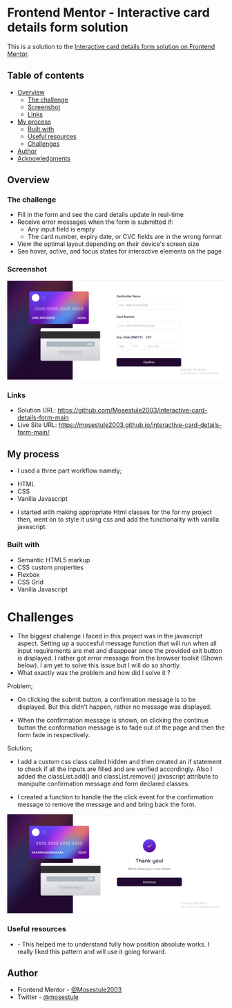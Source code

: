 # Frontend Mentor - Interactive card details form solution

This is a solution to the [Interactive card details form solution on Frontend Mentor](https://www.frontendmentor.io/challenges/interactive-card-details-form-XpS8cKZDWw). 

## Table of contents

- [Overview](#overview)
  - [The challenge](#the-challenge)
  - [Screenshot](#screenshot)
  - [Links](#links)
- [My process](#my-process)
  - [Built with](#built-with)
  - [Useful resources](#useful-resources)
  - [Challenges](#Challenges)
- [Author](#author)
- [Acknowledgments](#acknowledgments)


## Overview

### The challenge

- Fill in the form and see the card details update in real-time
- Receive error messages when the form is submitted if:
  - Any input field is empty
  - The card number, expiry date, or CVC fields are in the wrong format
- View the optimal layout depending on their device's screen size
- See hover, active, and focus states for interactive elements on the page

### Screenshot

![](./images/Screenshot%202022-10-08%20164008.png)

### Links

- Solution URL: https://github.com/Mosestule2003/interactive-card-details-form-main
- Live Site URL: https://mosestule2003.github.io/interactive-card-details-form-main/

## My process

- I used a three part workflow namely;
* HTML
* CSS
* Vanilla Javascript
- I started with making appropriate Html classes for the for my project then, went on to style it using css and add the functionality with vanilla javascript. 

### Built with

- Semantic HTML5 markup
- CSS custom properties
- Flexbox
- CSS Grid
- Vanilla Javascript

# Challenges
- The biggest challenge I faced in this project was in the javascript aspect. Setting up a succesful message function that will run when all input requirements are met and disappear once the provided exit button is displayed. I rather got error message from the browser  toolkit (Shown below). I am yet to solve this issue but I will do so shortly.
- What exactly was the problem and how did I solve it ?

Problem;

- On clicking the submit button, a confirmation message is to be displayed. But this didn't happen, rather no message was displayed.


- When the confirmation message  is shown, on clicking the continue button the conformation message is to fade out of the page and then the form fade in respectively.


Solution;

- I add a custom css class called hidden and then created an if statement to check if all the inputs are filled and are verified accordingly.  Also I added  the classList.add() and classList.remove() javascript attribute to manipulte confirmation message and form declared classes.


- I created a function to handle the the click event for the confirmation message to remove the message and and bring back the form.

![](./images/Screenshot-two%20%202022-10-08%20164918.png)

### Useful resources

- [](https://www.stackoverflow.com) - This helped me to understand fully how position absolute works. I really liked this pattern and will use it going forward.

## Author

- Frontend Mentor - [@Mosestule2003](https://www.frontendmentor.io/profile/Mosestule2003)
- Twitter - [@mosestule](https://www.twitter.com/yourusername)
